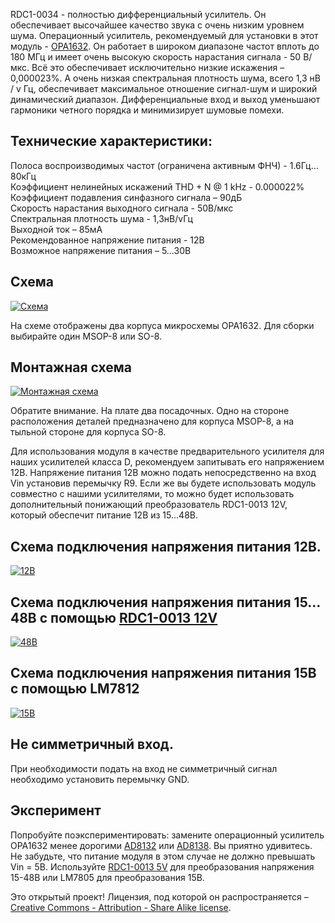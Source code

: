 <p>RDC1-0034 - полностью дифференциальный усилитель. Он обеспечивает высочайшее качество звука с очень низким уровнем шума. Операционный усилитель, рекомендуемый для установки в этот модуль - <a href="https://www.chipdip.ru/product/opa1632dgn">OPA1632</a>. Он работает в широком диапазоне частот вплоть до 180 МГц и имеет очень высокую скорость нарастания сигнала - 50 В/мкс. Всё это обеспечивает исключительно низкие искажения – 0,000023%.  А очень низкая спектральная плотность шума, всего 1,3 нВ / v Гц, обеспечивает максимальное отношение сигнал-шум и широкий динамический диапазон. Дифференциальные вход и выход уменьшают гармоники четного порядка и минимизирует шумовые помехи. </p>
<p><h2>Технические характеристики:</h2></p>
Полоса воспроизводимых частот (ограничена активным ФНЧ)  - 1.6Гц…80кГц<br>
Коэффициент нелинейных искажений THD + N @ 1 kHz - 0.000022%<br>
Коэффициент подавления синфазного сигнала – 90дБ<br>
Скорость нарастания выходного сигнала - 50В/мкс<br>
Спектральная плотность шума - 1,3нВ/vГц<br>
Выходной ток – 85мА<br>
Рекомендованное напряжение питания -  12В<br>
Возможное напряжение питания – 5…30В</p>
<p><h2>Схема</h2></p>
<p><a href="https://github.com/chipdipru/RDC1-0034_Fully-Differential-amp./blob/master/pic0034/RDC1-0034_sch.png" class="galery"><img src="https://github.com/chipdipru/RDC1-0034_Fully-Differential-amp./blob/master/pic0034/RDC1-0034_sch_800.png" alt="Схема"></a></p>
<p>На схеме отображены два корпуса микросхемы OPA1632. Для сборки выбирайте один MSOP-8 или SO-8. </p>
<p><h2>Монтажная схема</h2></p>
<p><a href="https://static.chipdip.ru/kits/9000454392/RDC1-0034_M_800.png" class="galery"><img src="https://static.chipdip.ru/kits/9000454392/RDC1-0034_M_800.png" alt="Монтажная схема"></a></p>
<p>Обратите внимание. На плате два посадочных. Одно на стороне расположения деталей предназначено для корпуса MSOP-8, а на тыльной стороне для корпуса SO-8.</p>
<p>Для использования модуля в качестве предварительного усилителя для наших усилителей класса D, рекомендуем запитывать его напряжением 12В. Напряжение питания 12В можно подать непосредственно на вход Vin установив перемычку R9. Если же вы будете использовать модуль совместно с нашими усилителями, то можно будет использовать дополнительный понижающий преобразователь RDC1-0013 12V, который обеспечит питание 12В из 15…48В.</p>
<p><h2>Схема подключения напряжения питания 12В.</h2></p>
<p><a href="https://static.chipdip.ru/kits/9000454392/RDC1-0034_Vin_800.png" class="galery"><img src="https://static.chipdip.ru/kits/9000454392/RDC1-0034_Vin_800.png" alt="12В"></a></p>
<p><h2>Схема подключения напряжения питания 15…48В с помощью <a href="https://www.chipdip.ru/product/rdc1-0013-12v">RDC1-0013 12V</a></h2></p>
<p><a href="https://static.chipdip.ru/kits/9000454392/RDC1-0034_&_RDC1-0013.png" class="galery"><img src="https://static.chipdip.ru/kits/9000454392/RDC1-0034_&_RDC1-0013.png" alt="48В"></a></p>
<p><h2>Схема подключения напряжения питания 15В с помощью LM7812</h2></p>
<p><a href="https://static.chipdip.ru/kits/9000454392/RDC1-0034_LM7812_800.png" class="galery"><img src="https://static.chipdip.ru/kits/9000454392/RDC1-0034_LM7812_800.png" alt="15В"></a></p>
<p><h2>Не симметричный вход.</h2></p>
<p>При необходимости подать на вход не симметричный сигнал необходимо установить перемычку GND. </p>
<p><h2>Эксперимент </h2></p>
<p>Попробуйте поэкспериментировать: замените операционный усилитель OPA1632 менее дорогими <a href="https://www.chipdip.ru/product/ad8132ar">AD8132</a> или <a href="https://www.chipdip.ru/product/ad8138arz">AD8138</a>. Вы приятно удивитесь. Не забудьте, что питание модуля в этом случае не должно превышать Vin = 5В. Используйте <a href="https://www.chipdip.ru/product/rdc1-0013-5v">RDC1-0013 5V</a> для преобразования напряжения 15-48В или LM7805 для преобразования 15В.</p>
<p>Это открытый проект! Лицензия, под которой он распространяется – <a href="https://creativecommons.org/licenses/by-sa/3.0/">Creative Commons - Attribution - Share Alike license</a>.</p>
